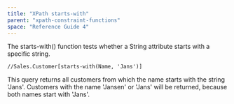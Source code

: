 ```yaml
---
title: "XPath starts-with"
parent: "xpath-constraint-functions"
space: "Reference Guide 4"
---
```

The starts-with() function tests whether a String attribute starts with a specific string.

```
//Sales.Customer[starts-with(Name, 'Jans')]

```

This query returns all customers from which the name starts with the string 'Jans'. Customers with the name 'Jansen' or 'Jans' will be returned, because both names start with 'Jans'.
